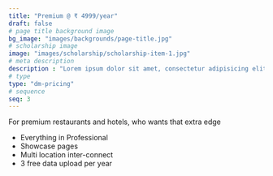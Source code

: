 ```yaml
---
title: "Premium @ ₹ 4999/year"
draft: false
# page title background image
bg_image: "images/backgrounds/page-title.jpg"
# scholarship image
image: "images/scholarship/scholarship-item-1.jpg"
# meta description
description : "Lorem ipsum dolor sit amet, consectetur adipisicing elit, sed do eiusmod tempor incididunt ut labore. dolore magna aliqua. Ut enim ad minim veniam, quis nostrud."
# type
type: "dm-pricing"
# sequence
seq: 3
---
```


For premium restaurants and hotels, who wants that extra edge

* Everything in Professional
* Showcase pages
* Multi location inter-connect
* 3 free data upload per year

